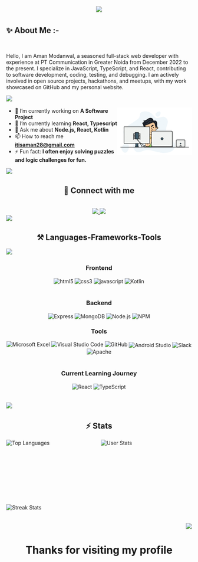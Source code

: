 <h1 align="center">
    <a href="https://www.linkedin.com/in/amanmodanwal28/" target="_blank">
    <img src="https://readme-typing-svg.herokuapp.com/?font=Righteous&size=35&center=true&vCenter=true&width=500&height=70&duration=4000&lines=Hi+There!+👋;+I'm+Aman+Modanwal!💻;+Software+Developer" />
    <a/>    
</h1>

## ✨ About Me :-
<br/>

Hello, I am Aman Modanwal, a seasoned full-stack web developer with experience at PT Communication in Greater Noida from December 2022 to the present. I specialize in JavaScript, TypeScript, and React, contributing to software development, coding, testing, and debugging. I am actively involved in open source projects, hackathons, and meetups, with my work showcased on GitHub and my personal website.


<img src="https://user-images.githubusercontent.com/73097560/115834477-dbab4500-a447-11eb-908a-139a6edaec5c.gif">



<img alt="Coding" width="40%" align="right" 
 src="https://github.com/amanmodanwal28/amanmodanwal28/blob/main/aman2GIF.gif" />



- 🔭 I’m currently working on **A Software Project**  
- 🌱 I’m currently learning **React, Typescript**  
- 💬 Ask me about **Node.js, React, Kotlin** 
- 📫 How to reach me **[itisaman28@gmail.com](mailto:itisaman28@gmail.com)**  
- ⚡ Fun fact: **I often enjoy solving puzzles and logic challenges for fun.**


<img src="https://user-images.githubusercontent.com/73097560/115834477-dbab4500-a447-11eb-908a-139a6edaec5c.gif">
<h2 align="center"> 📱 Connect with me</h2
<img src="https://user-images.githubusercontent.com/73097560/115834477-dbab4500-a447-11eb-908a-139a6edaec5c.gif">
<br/>

 <div align="center">
  <a href="https://www.linkedin.com/in/amanmodanwal28/" target="_blank">
    <img src="https://img.shields.io/badge/LinkedIn-0077B5?style=for-the-badge&logo=linkedin&logoColor=white" target="_blank" />
  </a>
  <a href="https://amanmodanwal28.github.io/" target="_blank">
     <img src="https://img.shields.io/badge/Portfolio-FF5722?style=for-the-badge&logo=todoist&logoColor=white" target="_blank" /> <!-- sqlite, safari, google-chrome are other good icon options -->
  </a>
</div>

<img src="https://user-images.githubusercontent.com/73097560/115834477-dbab4500-a447-11eb-908a-139a6edaec5c.gif">
<h2 align="center">⚒️ Languages-Frameworks-Tools </h2>
<img src="https://user-images.githubusercontent.com/73097560/115834477-dbab4500-a447-11eb-908a-139a6edaec5c.gif">
<br/>
 <div align="center"><h3 align="center">Frontend</h3>
    <img src="https://img.shields.io/badge/html5-%23E34F26.svg?style=for-the-badge&logo=html5&logoColor=white" align="center" alt="html5">
    <img src = "https://img.shields.io/badge/css3-%231572B6.svg?style=for-the-badge&logo=css3&logoColor=white" align="center" alt="css3">
    <img src ="https://img.shields.io/badge/javascript-%23323330.svg?style=for-the-badge&logo=javascript&logoColor=%23F7DF1E" align="center" alt="javascript">
     <img src="https://img.shields.io/badge/kotlin-%230095D5.svg?style=for-the-badge&logo=kotlin&logoColor=white" align="center" alt="Kotlin">
</div>
<br/>

###

  <div align="center"><h3 align="center">Backend</h3> 
      <img src="https://img.shields.io/badge/express-%23404d59.svg?style=for-the-badge&logo=express&logoColor=white" align="center" alt="Express">
      <img src="https://img.shields.io/badge/mongodb-%234ea94b.svg?style=for-the-badge&logo=mongodb&logoColor=white" align="center" alt="MongoDB">
      <img src="https://img.shields.io/badge/node.js-%23339933.svg?style=for-the-badge&logo=node.js&logoColor=white" align="center" alt="Node.js">
      <img src="https://img.shields.io/badge/npm-%23CB3837.svg?style=for-the-badge&logo=npm&logoColor=white" align="center" alt="NPM">
 </div>

 ###

  <div align="center"><h3 align="center">Tools</h3> 
    <img src="https://img.shields.io/badge/Microsoft%20Excel-%217036A.svg?style=for-the-badge&logo=microsoft-excel&logoColor=white" height="40" alt="Microsoft Excel">
    <img src="https://img.shields.io/badge/Visual%20Studio%20Code-%23007ACC.svg?style=for-the-badge&logo=visual-studio-code&logoColor=white" height="40" alt="Visual Studio Code">
    <img src="https://img.shields.io/badge/GitHub-%23121011.svg?style=for-the-badge&logo=github&logoColor=white" height="40" alt="GitHub">
    <img src="https://img.shields.io/badge/android%20studio-%2307405e.svg?style=for-the-badge&logo=android-studio&logoColor=white" align="center" alt="Android Studio">
    <img src="https://img.shields.io/badge/slack-%234A154B.svg?style=for-the-badge&logo=slack&logoColor=white" align="center" alt="Slack">
    <img src="https://img.shields.io/badge/apache-%23D22128.svg?style=for-the-badge&logo=apache&logoColor=white" align="center" alt="Apache">
</div>
   <br/>

###

<div align="center">
  <h3 align="center">Current Learning Journey</h3>
  <img src="https://img.shields.io/badge/react-%2361DAFB.svg?style=for-the-badge&logo=react&logoColor=white" align="center" alt="React">
  <img src="https://img.shields.io/badge/typescript-%23007ACC.svg?style=for-the-badge&logo=typescript&logoColor=white" align="center" alt="TypeScript">
</div>
<br/>

<br/>
<img src="https://user-images.githubusercontent.com/73097560/115834477-dbab4500-a447-11eb-908a-139a6edaec5c.gif">
<h2 align="center">⚡ Stats </h2>
<div style="display:grid; grid-template-columns: repeat(2, 1fr); gap: 10px; margin: auto;">
    <img src="https://github-readme-stats.vercel.app/api/top-langs?username=amanmodanwal28&show_icons=true&locale=en&layout=compact" alt="Top Languages" />
    <img height=165px; src="https://github-readme-stats.vercel.app/api?username=amanmodanwal28&show_icons=true&locale=en" alt="User Stats" />
    <img src="https://github-readme-streak-stats.herokuapp.com/?user=amanmodanwal28&" alt="Streak Stats" />
</div>
</div>
</div>

<br/>

<br/>
<img align="right" src="https://visitor-badge.laobi.icu/badge?page_id=amanmodanwal28.amanmodanwal28" />
<br/>



<h1 align="center">
  Thanks for visiting my profile
</h1>
